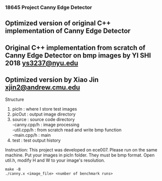    
### 18645 Project Canny Edge Detector
## Optimized version of original C++ implementation of Canny Edge Detector
## Original C++ implementation from scratch of Canny Edge Detector on bmp images by YI SHI 2018 ys3237@nyu.edu
## Optimized version by Xiao Jin xjin2@andrew.cmu.edu
 
Structure
1. picIn    : where I store test images   
2. picOut	: output image directory      
3. source	: source code directory       
   -canny.cpp/h  : image processing   
   -util.cpp/h	: from scratch read and write bmp function  
   -main.cpp/h   : main   
4. test : test output history

Instruction:
This project was developed on ece007. Please run on the same machine.
Put your images in picIn folder. They must be bmp format.
Open util.h, modify H and W to your image's resolution.
```
make -B
./canny.x <image_file> <number of benchmark runs>

```
